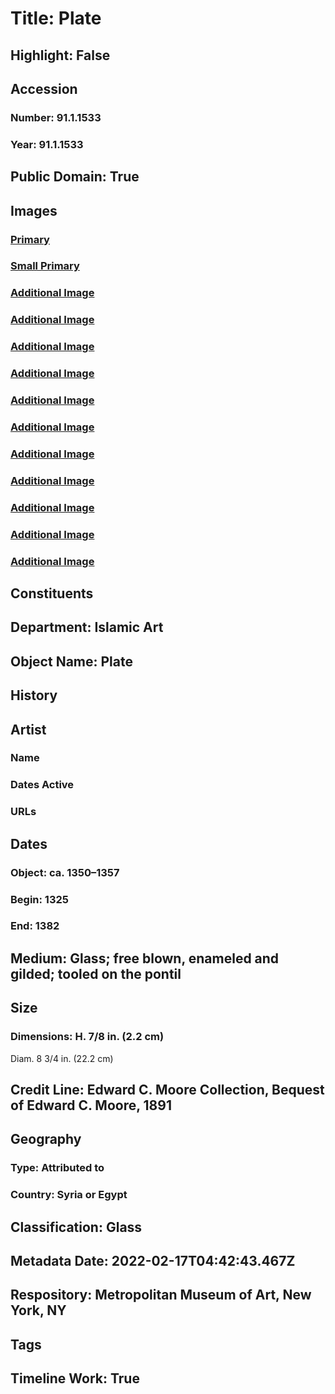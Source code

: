 # Title: Plate
## Highlight: False
## Accession
### Number: 91.1.1533
### Year: 91.1.1533
## Public Domain: True
## Images
### [Primary](https://images.metmuseum.org/CRDImages/is/original/ISL161.jpg)
### [Small Primary](https://images.metmuseum.org/CRDImages/is/web-large/ISL161.jpg)
### [Additional Image](https://images.metmuseum.org/CRDImages/is/original/DT4610.jpg)
### [Additional Image](https://images.metmuseum.org/CRDImages/is/original/DT4611.jpg)
### [Additional Image](https://images.metmuseum.org/CRDImages/is/original/h1_91.1.1533.jpg)
### [Additional Image](https://images.metmuseum.org/CRDImages/is/original/75S_174AR3.jpg)
### [Additional Image](https://images.metmuseum.org/CRDImages/is/original/ISL162.jpg)
### [Additional Image](https://images.metmuseum.org/CRDImages/is/original/ISL71.jpg)
### [Additional Image](https://images.metmuseum.org/CRDImages/is/original/ISL65.jpg)
### [Additional Image](https://images.metmuseum.org/CRDImages/is/original/sf91-1-1533a.jpg)
### [Additional Image](https://images.metmuseum.org/CRDImages/is/original/ISL170.jpg)
### [Additional Image](https://images.metmuseum.org/CRDImages/is/original/91.1.1533a.jpg)
### [Additional Image](https://images.metmuseum.org/CRDImages/is/original/91.1.1533.jpg)
## Constituents
## Department: Islamic Art
## Object Name: Plate
## History
## Artist
### Name
### Dates Active
### URLs
## Dates
### Object: ca. 1350–1357
### Begin: 1325
### End: 1382
## Medium: Glass; free blown, enameled and gilded; tooled on the pontil
## Size
### Dimensions: H. 7/8 in. (2.2 cm)
Diam. 8 3/4 in. (22.2 cm)
## Credit Line: Edward C. Moore Collection, Bequest of Edward C. Moore, 1891
## Geography
### Type: Attributed to
### Country: Syria or Egypt
## Classification: Glass
## Metadata Date: 2022-02-17T04:42:43.467Z
## Respository: Metropolitan Museum of Art, New York, NY
## Tags
## Timeline Work: True